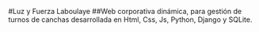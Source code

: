 #Luz y Fuerza Laboulaye
##Web corporativa dinámica, para gestión de turnos de canchas desarrollada en Html, Css, Js, Python, Django y SQLite.